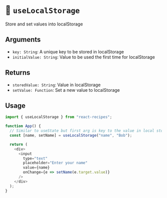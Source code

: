# 🍱 `useLocalStorage`

Store and set values into localStorage

## Arguments

- `key: String`: A unique key to be stored in localStorage
- `initialValue: String`: Value to be used the first time for localStorage

## Returns

- `storedValue: String`: Value in localStorage
- `setValue: Function`: Set a new value to localStorage

## Usage

```js
import { useLocalStorage } from "react-recipes";

function App() {
  // Similar to useState but first arg is key to the value in local storage.
  const [name, setName] = useLocalStorage("name", "Bob");

  return (
    <div>
      <input
        type="text"
        placeholder="Enter your name"
        value={name}
        onChange={e => setName(e.target.value)}
      />
    </div>
  );
}
```